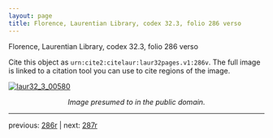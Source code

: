 ```yaml
---
layout: page
title: Florence, Laurentian Library, codex 32.3, folio 286 verso
---
```


Florence, Laurentian Library, codex 32.3, folio 286 verso

Cite this object as `urn:cite2:citelaur:laur32pages.v1:286v`.  The full image is linked to a citation tool you can use to cite regions of the image.

[![laur32_3_00580](http://www.homermultitext.org/iipsrv?IIIF=/project/homer/pyramidal/deepzoom/citelaur/laur32imgs/v1/laur32_3_00580.tif/full/800,/0/default.jpg)](http://www.homermultitext.org/ict2/?urn=urn:cite2:citelaur:laur32imgs.v1:laur32_3_00580) 

<p style="text-align: center; font-style: italic;">Image presumed to in the public domain.</p>

---

previous: [286r](../286r/) | next: [287r](../287r/)